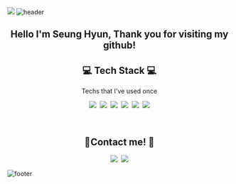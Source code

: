 
<!--
**kaily22/kaily22** is a ✨ _special_ ✨ repository because its `README.md` (this file) appears on your GitHub profile.

Here are some ideas to get you started:

- 🔭 I’m currently working on ...
- 🌱 I’m currently learning ...
- 👯 I’m looking to collaborate on ...
- 🤔 I’m looking for help with ...
- 💬 Ask me about ...
- 📫 How to reach me: ...
- 😄 Pronouns: ...
- ⚡ Fun fact: ...
-->

<img src="https://capsule-render.vercel.app/api?type=shark&height=300&color=gradient&section=header&text='Welcome to my github!&fontSize=60&animation=fadeIn& $" />
<img src="https://capsule-render.vercel.app/api?type=shark&height=200&color=gradient&section=header"alt="header"/>
<h2 align = "center"> <b>Hello I'm Seung Hyun, Thank you for visiting my github!</b></h2>
<h2 align="center"> 💻 Tech Stack 💻 </h2> 
<p align="center"> Techs that I've used once </p>
<p align="center">
<img src="https://img.shields.io/badge/Java-007396?style=flat-square&logo=Java&logoColor=white"/></a>&nbsp
<img src="https://img.shields.io/badge/JavaScript-F7DF1E?style=flat-square&logo=JavaScript&logoColor=white"/></a>&nbsp
<img src="https://img.shields.io/badge/HTML5-E34F26?style=flat-square&logo=HTML5&logoColor=white"/></a>&nbsp
<img src="https://img.shields.io/badge/Oracle-F80000?style=flat-square&logo=Java&logoColor=white"/></a>&nbsp
<img src="https://img.shields.io/badge/CSS3-1572B6?style=flat-square&logo=Java&logoColor=white"/></a>&nbsp
<img src="https://img.shields.io/badge/JQuery-0769AD?style=flat-square&logo=Java&logoColor=white"/></a>
</p>
</br>
<h2 align="center"><b> 💞Contact me! 💞 </b></h2>
<p align="center">
<a href="https://www.instagram.com/kaily_yy/"><img src="https://img.shields.io/badge/Instagram-E4405F?style=flat-square&logo=Instagram&logoColor=white"/></a>&nbsp
<img src="https://img.shields.io/badge/Gmail-EA4335?style=flat-square&logo=Gmail&logoColor=white"/></a></p>
<img src="https://capsule-render.vercel.app/api?type=shark&height=200&color=gradient&section=footer"alt="footer"/>
 
